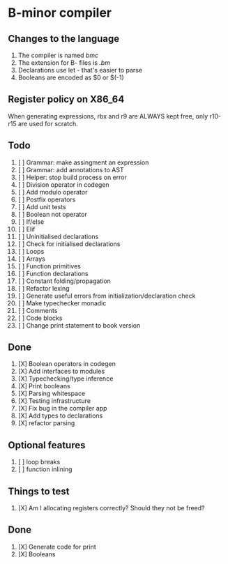 # B-minor compiler

## Changes to the language
1. The compiler is named *bmc*
2. The extension for B- files is *.bm*
3. Declarations use let - that's easier to parse
4. Booleans are encoded as $0 or $(-1)

## Register policy on X86_64
When generating expressions, rbx and r9 are ALWAYS kept free,
only r10-r15 are used for scratch.

## Todo
1. [ ] Grammar: make assingment an expression
2. [ ] Grammar: add annotations to AST
3. [ ] Helper: stop build process on error
4. [ ] Division operator in codegen
5. [ ] Add modulo operator
6. [ ] Postfix operators
7. [ ] Add unit tests
8. [ ] Boolean not operator
9. [ ] If/else
10. [ ] Elif
11. [ ] Uninitialised declarations
12. [ ] Check for initialised declarations
13. [ ] Loops
14. [ ] Arrays
15. [ ] Function primitives
16. [ ] Function declarations
17. [ ] Constant folding/propagation
18. [ ] Refactor lexing
19. [ ] Generate useful errors from initialization/declaration check
20. [ ] Make typechecker monadic
21. [ ] Comments
22. [ ] Code blocks
23. [ ] Change print statement to book version

## Done
1. [X] Boolean operators in codegen
2. [X] Add interfaces to modules
3. [X] Typechecking/type inference
4. [X] Print booleans
5. [X] Parsing whitespace
6. [X] Testing infrastructure
7. [X] Fix bug in the compiler app
8. [X] Add types to declarations
9. [X] refactor parsing

## Optional features
1. [ ] loop breaks
2. [ ] function inlining

## Things to test
1. [X] Am I allocating registers correctly? Should they not be freed?

## Done
1. [X] Generate code for print
2. [X] Booleans
